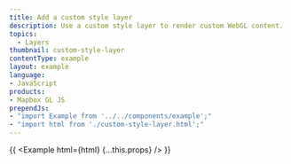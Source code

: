 ```yaml
---
title: Add a custom style layer
description: Use a custom style layer to render custom WebGL content.
topics:
  - Layers
thumbnail: custom-style-layer
contentType: example
layout: example
language:
- JavaScript
products:
- Mapbox GL JS
prependJs:
- "import Example from '../../components/example';"
- "import html from './custom-style-layer.html';"
---
```


{{ <Example html={html} {...this.props} /> }}
